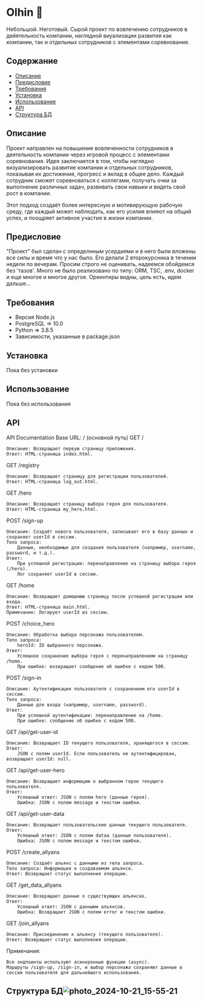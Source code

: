 # Olhin 👾

Небольшой. Неготовый. Сырой проект по вовлечению сотрудников в дейятельность компании, наглядной виуализации развития как компании,
так и отдельных сотрудников с элементами соревнования.

## Содержание
- [Описание](#описание)
- [Предисловие](#предисловие)
- [Требования](#требования)
- [Установка](#установка)
- [Использование](#использование)
- [API](#API)
- [Структура БД](#структура_БД)

## Описание
Проект направлен на повышение вовлеченности сотрудников в деятельность компании через игровой процесс с элементами соревнования. Идея заключается в том, чтобы наглядно визуализировать развитие компании и отдельных сотрудников, показывая их достижения, прогресс и вклад в общее дело. Каждый сотрудник сможет соревноваться с коллегами, получать очки за выполнение различных задач, развивать свои навыки и видеть свой рост в компании.

Этот подход создаёт более интересную и мотивирующую рабочую среду, где каждый может наблюдать, как его усилия влияют на общий успех, и поощряет активное участие в жизни компании.

## Предисловие

"Проект" был сделан с определнным усердиями и в него были вложены все силы и время что у нас было. Его делали 2 второкурсника в течении недели по вечерам. Просим строго не оценивать, надеемся обойдемся без 'тазов'. Много не было реализовано по типу: ORM, TSC, .env, docker и еще многое и многое другое. Ореинтиры видны, цель есть, идем дальше...

## Требования

- Версия Node.js
- PostgreSQL => 10.0
- Python => 3.8.5
- Зависимости, указанные в package.json
## Установка

Пока без установки

## Использование

Пока без использования

## API
API Documentation
Base URL: / (основной путь)
GET /

    Описание: Возвращает первую страницу приложения.
    Ответ: HTML-страница index.html.

GET /registry

    Описание: Возвращает страницу для регистрации пользователей.
    Ответ: HTML-страница log_out.html.

GET /hero

    Описание: Возвращает страницу выбора героя для пользователя.
    Ответ: HTML-страница my_hero.html.

POST /sign-up

    Описание: Создаёт нового пользователя, записывает его в базу данных и сохраняет userId в сессии.
    Тело запроса:
        Данные, необходимые для создания пользователя (например, username, password, и т.д.).
    Ответ:
        При успешной регистрации: перенаправление на страницу выбора героя (/hero).
        Лог сохраняет userId в сессии.

GET /home

    Описание: Возвращает домашнюю страницу после успешной регистрации или входа.
    Ответ: HTML-страница main.html.
    Примечание: Логирует userId из сессии.

POST /choice_hero

    Описание: Обработка выбора персонажа пользователем.
    Тело запроса:
        heroId: ID выбранного персонажа.
    Ответ:
        Успешное сохранение выбора героя с перенаправлением на страницу /home.
        При ошибке: возвращает сообщение об ошибке с кодом 500.

POST /sign-in

    Описание: Аутентификация пользователя с сохранением его userId в сессии.
    Тело запроса:
        Данные для входа (например, username, password).
    Ответ:
        При успешной аутентификации: перенаправление на /home.
        При ошибке: сообщение об ошибке с кодом 500.

GET /api/get-user-id

    Описание: Возвращает ID текущего пользователя, хранящегося в сессии.
    Ответ:
        JSON с полем userId. Если пользователь не аутентифицирован, возвращает userId: null.

GET /api/get-user-hero

    Описание: Возвращает информацию о выбранном герое текущего пользователя.
    Ответ:
        Успешный ответ: JSON с полем hero (данные героя).
        Ошибка: JSON с полем message и текстом ошибки.

GET /api/get-user-data

    Описание: Возвращает пользовательские данные текущего пользователя.
    Ответ:
        Успешный ответ: JSON с полем dataa (данные пользователя).
        Ошибка: JSON с полем message и текстом ошибки.

POST /create_allyans

    Описание: Создаёт альянс с данными из тела запроса.
    Тело запроса: Информация о создаваемом альянсе.
    Ответ: Возвращает статус выполнения операции.

GET /get_data_allyans

    Описание: Возвращает данные о существующих альянсах.
    Ответ:
        Успешный ответ: JSON с данными альянсов.
        Ошибка: Возвращает JSON с полем error и текстом ошибки.

GET /join_allyans

    Описание: Присоединение к альянсу (текущего пользователя).
    Ответ: Возвращает статус выполнения операции.

Примечания:

    Все эндпоинты используют асинхронные функции (async).
    Маршруты /sign-up, /sign-in, и выбор персонажа сохраняют данные в сессии пользователя для дальнейшего использования.

## Структура БД![photo_2024-10-21_15-55-21](https://github.com/user-attachments/assets/54f54f62-6b2d-433f-af8c-26b783a1fbe2)

